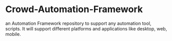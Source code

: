 Crowd-Automation-Framework
==========================

an Automation Framework repository to support any automation tool, scripts. It will support different platforms and applications like desktop, web, mobile.
